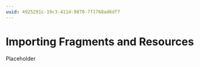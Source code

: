 ```yaml
---
uuid: 4925291c-19c3-411d-9870-7f1768ad6df7
---
```

# Importing Fragments and Resources

Placeholder
